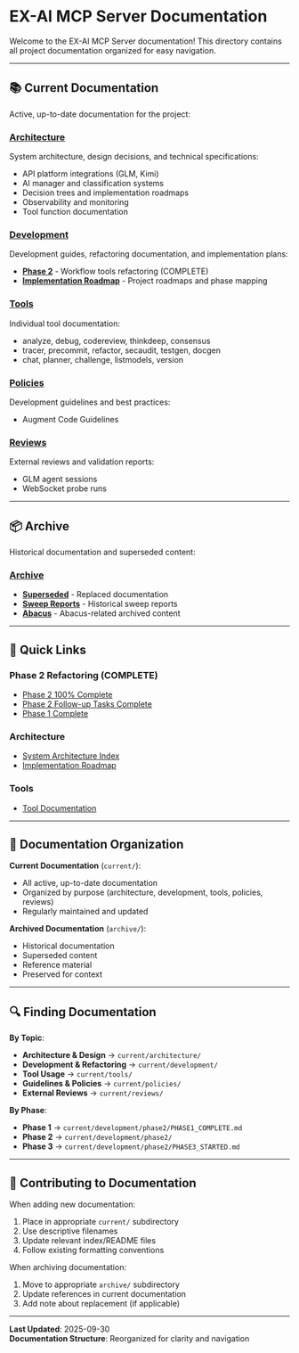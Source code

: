 # EX-AI MCP Server Documentation

Welcome to the EX-AI MCP Server documentation! This directory contains all project documentation organized for easy navigation.

---

## 📚 Current Documentation

Active, up-to-date documentation for the project:

### [Architecture](current/architecture/)
System architecture, design decisions, and technical specifications:
- API platform integrations (GLM, Kimi)
- AI manager and classification systems
- Decision trees and implementation roadmaps
- Observability and monitoring
- Tool function documentation

### [Development](current/development/)
Development guides, refactoring documentation, and implementation plans:
- **[Phase 2](current/development/phase2/)** - Workflow tools refactoring (COMPLETE)
- **[Implementation Roadmap](current/development/implementation_roadmap/)** - Project roadmaps and phase mapping

### [Tools](current/tools/)
Individual tool documentation:
- analyze, debug, codereview, thinkdeep, consensus
- tracer, precommit, refactor, secaudit, testgen, docgen
- chat, planner, challenge, listmodels, version

### [Policies](current/policies/)
Development guidelines and best practices:
- Augment Code Guidelines

### [Reviews](current/reviews/)
External reviews and validation reports:
- GLM agent sessions
- WebSocket probe runs

---

## 📦 Archive

Historical documentation and superseded content:

### [Archive](archive/)
- **[Superseded](archive/superseded/)** - Replaced documentation
- **[Sweep Reports](archive/sweep_reports/)** - Historical sweep reports
- **[Abacus](archive/abacus/)** - Abacus-related archived content

---

## 🚀 Quick Links

### Phase 2 Refactoring (COMPLETE)
- [Phase 2 100% Complete](current/development/phase2/PHASE2_100_PERCENT_COMPLETE.md)
- [Phase 2 Follow-up Tasks Complete](current/development/phase2/PHASE2_FOLLOWUP_TASKS_COMPLETE.md)
- [Phase 1 Complete](current/development/phase2/PHASE1_COMPLETE.md)

### Architecture
- [System Architecture Index](current/architecture/index.md)
- [Implementation Roadmap](current/architecture/IMPLEMENTATION_ROADMAP.md)

### Tools
- [Tool Documentation](current/tools/)

---

## 📖 Documentation Organization

**Current Documentation** (`current/`):
- All active, up-to-date documentation
- Organized by purpose (architecture, development, tools, policies, reviews)
- Regularly maintained and updated

**Archived Documentation** (`archive/`):
- Historical documentation
- Superseded content
- Reference material
- Preserved for context

---

## 🔍 Finding Documentation

**By Topic**:
- **Architecture & Design** → `current/architecture/`
- **Development & Refactoring** → `current/development/`
- **Tool Usage** → `current/tools/`
- **Guidelines & Policies** → `current/policies/`
- **External Reviews** → `current/reviews/`

**By Phase**:
- **Phase 1** → `current/development/phase2/PHASE1_COMPLETE.md`
- **Phase 2** → `current/development/phase2/`
- **Phase 3** → `current/development/phase2/PHASE3_STARTED.md`

---

## 📝 Contributing to Documentation

When adding new documentation:
1. Place in appropriate `current/` subdirectory
2. Use descriptive filenames
3. Update relevant index/README files
4. Follow existing formatting conventions

When archiving documentation:
1. Move to appropriate `archive/` subdirectory
2. Update references in current documentation
3. Add note about replacement (if applicable)

---

**Last Updated**: 2025-09-30  
**Documentation Structure**: Reorganized for clarity and navigation

